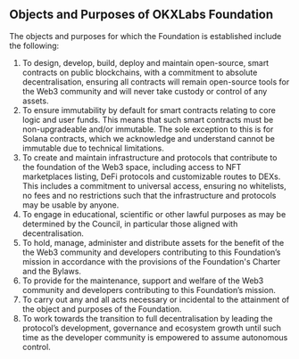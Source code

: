 ## Objects and Purposes of OKXLabs Foundation
The objects and purposes for which the Foundation is established include the following:

1. To design, develop, build, deploy and maintain open-source, smart contracts on public blockchains, with a commitment to absolute decentralisation, ensuring all contracts will remain open-source tools for the Web3 community and will never take custody or control of any assets.
2. To ensure immutability by default for smart contracts relating to core logic and user funds. This means that such smart contracts must be non-upgradeable and/or immutable. The sole exception to this is for Solana contracts, which we acknowledge and understand cannot be immutable due to technical limitations.
3. To create and maintain infrastructure and protocols that contribute to the foundation of the Web3 space, including access to NFT marketplaces listing, DeFi protocols and customizable routes to DEXs. This includes a commitment to universal access, ensuring no whitelists, no fees and no restrictions such that the infrastructure and protocols may be usable by anyone.
4. To engage in educational, scientific or other lawful purposes as may be determined by the Council, in particular those aligned with decentralisation.
5. To hold, manage, administer and distribute assets for the benefit of the the Web3 community and developers contributing to this Foundation’s mission in accordance with the provisions of the Foundation's Charter and the Bylaws.
6. To provide for the maintenance, support and welfare of the Web3 community and developers contributing to this Foundation’s mission.
7. To carry out any and all acts necessary or incidental to the attainment of the object and purposes of the Foundation.
8. To work towards the transition to full decentralisation by leading the protocol’s development, governance and ecosystem growth until such time as the developer community is empowered to assume autonomous control.

